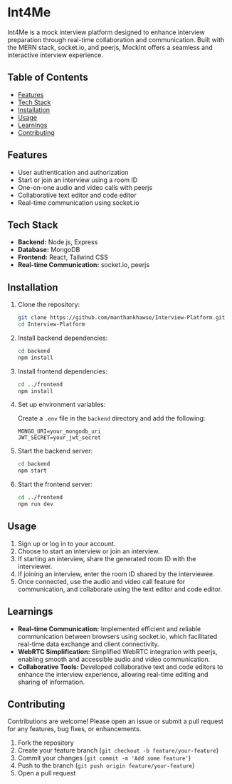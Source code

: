 # Int4Me

Int4Me is a mock interview platform designed to enhance interview preparation through real-time collaboration and communication. Built with the MERN stack, socket.io, and peerjs, MockInt offers a seamless and interactive interview experience.

## Table of Contents

- [Features](#features)
- [Tech Stack](#tech-stack)
- [Installation](#installation)
- [Usage](#usage)
- [Learnings](#learnings)
- [Contributing](#contributing)


## Features

- User authentication and authorization
- Start or join an interview using a room ID
- One-on-one audio and video calls with peerjs
- Collaborative text editor and code editor
- Real-time communication using socket.io

## Tech Stack

- **Backend:** Node.js, Express
- **Database:** MongoDB
- **Frontend:** React, Tailwind CSS
- **Real-time Communication:** socket.io, peerjs

## Installation

1. Clone the repository:
    ```sh
    git clone https://github.com/manthankhawse/Interview-Platform.git
    cd Interview-Platform
    ```

2. Install backend dependencies:
    ```sh
    cd backend
    npm install
    ```

3. Install frontend dependencies:
    ```sh
    cd ../frontend
    npm install
    ```

4. Set up environment variables:

    Create a `.env` file in the `backend` directory and add the following:
    ```
    MONGO_URI=your_mongodb_uri
    JWT_SECRET=your_jwt_secret
    ```

5. Start the backend server:
    ```sh
    cd backend
    npm start
    ```

6. Start the frontend server:
    ```sh
    cd ../frontend
    npm run dev
    ```

## Usage

1. Sign up or log in to your account.
2. Choose to start an interview or join an interview.
3. If starting an interview, share the generated room ID with the interviewer.
4. If joining an interview, enter the room ID shared by the interviewee.
5. Once connected, use the audio and video call feature for communication, and collaborate using the text editor and code editor.

## Learnings

- **Real-time Communication:** Implemented efficient and reliable communication between browsers using socket.io, which facilitated real-time data exchange and client connectivity.
- **WebRTC Simplification:** Simplified WebRTC integration with peerjs, enabling smooth and accessible audio and video communication.
- **Collaborative Tools:** Developed collaborative text and code editors to enhance the interview experience, allowing real-time editing and sharing of information.

## Contributing

Contributions are welcome! Please open an issue or submit a pull request for any features, bug fixes, or enhancements.

1. Fork the repository
2. Create your feature branch (`git checkout -b feature/your-feature`)
3. Commit your changes (`git commit -m 'Add some feature'`)
4. Push to the branch (`git push origin feature/your-feature`)
5. Open a pull request
